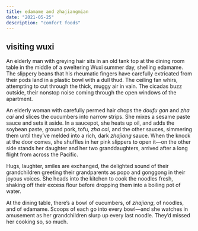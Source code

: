 ```yaml
---
title: edamame and zhajiangmian 
date: "2021-05-25"
description: "comfort foods"
---
```


## visiting wuxi

An elderly man with greying hair sits in an old tank top at the dining room table in the middle of a sweltering Wuxi summer day, shelling edamame. The slippery beans that his rheumatic fingers have carefully extricated from their pods land in a plastic bowl with a dull thud. The ceiling fan whirs, attempting to cut through the thick, muggy air in vain. The cicadas buzz outside, their nonstop noise coming through the open windows of the apartment. 

An elderly woman with carefully permed hair chops the *doufu gan* and *zha cai* and slices the cucumbers into narrow strips. She mixes a sesame paste sauce and sets it aside. In a saucepot, she heats up oil, and adds the soybean paste, ground pork, tofu, *zha cai*, and the other sauces, simmering them until they’ve melded into a rich, dark *zhajiang* sauce. When the knock at the door comes, she shuffles in her pink slippers to open it—on the other side stands her daughter and her two granddaughters, arrived after a long flight from across the Pacific. 

Hugs, laughter, smiles are exchanged, the delighted sound of their grandchildren greeting their grandparents as popo and gonggong in their joyous voices. She heads into the kitchen to cook the noodles fresh, shaking off their excess flour before dropping them into a boiling pot of water. 

At the dining table, there’s a bowl of cucumbers, of *zhajiang*, of noodles, and of edamame. Scoops of each go into every bowl—and she watches in amusement as her grandchildren slurp up every last noodle. They’d missed her cooking so, so much. 
